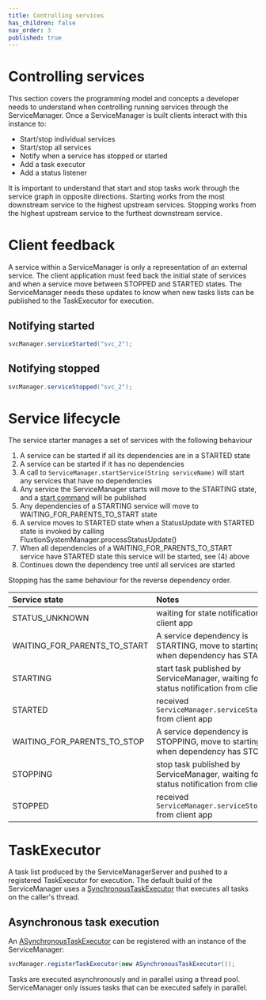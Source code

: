 ```yaml
---
title: Controlling services
has_children: false
nav_order: 3
published: true
---
```

# Controlling services
This section covers the programming model and concepts a developer needs to understand when controlling running services
through the ServiceManager. Once a ServiceManager is built clients interact with this instance to:
- Start/stop individual services
- Start/stop all services
- Notify when a service has stopped or started
- Add a task executor
- Add a status listener

It is important to understand that start and stop tasks work through the service graph in opposite directions. Starting
works from the most downstream service to the highest upstream services. Stopping works from the highest upstream service
to the furthest downstream service.

# Client feedback
A service within a ServiceManager is only a representation of an external service. The client application must feed back 
the initial state of services and when a service move between STOPPED and STARTED states. The ServiceManager needs 
these updates to know when new tasks lists can be published to the TaskExecutor for execution.

## Notifying started
```java
svcManager.serviceStarted("svc_2");
```

## Notifying stopped
```java
svcManager.serviceStopped("svc_2");
```

# Service lifecycle

The service starter manages a set of services with the following behaviour
1. A service can be started if all its dependencies are in a STARTED state
2. A service can be started if it has no dependencies
3. A call to `ServiceManager.startService(String serviceName)` will start any services that have no dependencies
4. Any service the ServiceManager starts will move to the STARTING state, and a [start command](https://github.com/gregv12/example-service-starter/blob/d15d4856af4f0315d08474de5fda74f849886757/src/main/java/com/fluxtion/example/servicestater/ServiceEvent.java#L57) will be published
5. Any dependencies of a STARTING service will move to WAITING_FOR_PARENTS_TO_START state
6. A service moves to STARTED state when a StatusUpdate with STARTED state is invoked by calling FluxtionSystemManager.processStatusUpdate()
7. When all dependencies of a WAITING_FOR_PARENTS_TO_START service have STARTED state this service will be started, see (4) above
9. Continues down the dependency tree until all services are started

Stopping has the same behaviour for the reverse dependency order.


| Service state                | Notes                                                                                   |
|:-----------------------------|:----------------------------------------------------------------------------------------|
| STATUS_UNKNOWN               | waiting for state notification from client app                                          |
| WAITING_FOR_PARENTS_TO_START | A service dependency is STARTING, move to starting when dependency has STARTED          |
| STARTING                     | start task published by ServiceManager, waiting for status notification from client app |
| STARTED                      | received `ServiceManager.serviceStarted()` from client app                              |
| WAITING_FOR_PARENTS_TO_STOP  | A service dependency is STOPPING, move to starting when dependency has STOPPED          |
| STOPPING                     | stop task published by ServiceManager, waiting for status notification from client app  |
| STOPPED                      | received `ServiceManager.serviceStopped()` from client app                              |


# TaskExecutor
A task list produced by the ServiceManagerServer and pushed to a registered TaskExecutor for execution. The default build
of the ServiceManager uses a [SynchronousTaskExecutor](https://github.com/gregv12/fluxtion-service-starter/blob/master/src/main/java/com/fluxtion/example/servicestater/helpers/SynchronousTaskExecutor.java)
that executes all tasks on the caller's thread.

## Asynchronous task execution
An [ASynchronousTaskExecutor](https://github.com/gregv12/fluxtion-service-starter/blob/master/src/main/java/com/fluxtion/example/servicestater/helpers/AsynchronousTaskExecutor.java)
can be registered with an instance of the ServiceManager:

```java
svcManager.registerTaskExecutor(new ASynchronousTaskExecutor());
```
Tasks are executed asynchronously and in parallel using a thread pool. ServiceManager only issues tasks that can be executed
safely in parallel.